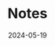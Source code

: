 ---
title: 'Notes'
date: 2024-05-19
type: landing

design:
  # Section spacing
  spacing: '5rem'

# Page sections
sections:
  - block: collection
    content:
      title: My personal notes
      text: This is my collection of notes
      filters:
        folders:
          - blogs
    design:
      view: article-grid
      fill_image: false
      columns: 3
---